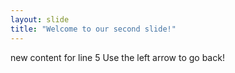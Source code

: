```yaml
---
layout: slide
title: "Welcome to our second slide!"
---
```

new content for line 5
Use the left arrow to go back!
